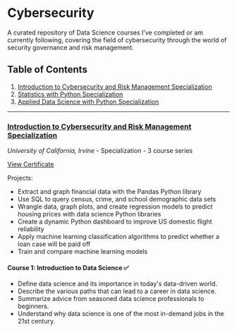# Cybersecurity
A curated repository of Data Science courses I’ve completed or am currently following, covering the field of cybersecurity through the world of security governance and risk management.

## Table of Contents
1. [Introduction to Cybersecurity and Risk Management Specialization](#introduction-to-cybersecurity-and-risk-management-specialization)
2. [Statistics with Python Specialization](#statistics-with-python-specialization)
3. [Applied Data Science with Python Specialization](#applied-data-science-with-python-specialization)

---

### [Introduction to Cybersecurity and Risk Management Specialization](https://www.coursera.org/programs/data-science-school-qav8p/specializations/information-security)
*University of California, Irvine* - Specialization - 3 course series

[View Certificate](https://www.coursera.org/account/accomplishments/specialization/TNR9VXSBVERB)

Projects:
- Extract and graph financial data with the Pandas Python library
- Use SQL to query census, crime, and school demographic data sets
- Wrangle data, graph plots, and create regression models to predict housing prices with data science Python libraries
- Create a dynamic Python dashboard to improve US domestic flight reliability
- Apply machine learning classification algorithms to predict whether a loan case will be paid off
- Train and compare machine learning models

#### Course 1: Introduction to Data Science ✅
- Define data science and its importance in today's data-driven world.
- Describe the various paths that can lead to a career in data science.
- Summarize advice from seasoned data science professionals to beginners.
- Understand why data science is one of the most in-demand jobs in the 21st century.

